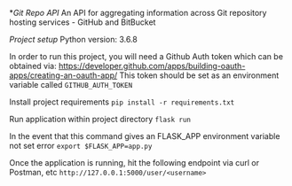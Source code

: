 **Git Repo API*
An API for aggregating information across Git repository hosting services - GitHub and BitBucket

*Project setup*
Python version: 3.6.8

In order to run this project, you will need a Github Auth token which can be obtained via:
https://developer.github.com/apps/building-oauth-apps/creating-an-oauth-app/
This token should be set as an environment variable called `GITHUB_AUTH_TOKEN`

Install project requirements
`pip install -r requirements.txt`

Run application within project directory
`flask run`

In the event that this command gives an FLASK_APP environment variable not set error
`export $FLASK_APP=app.py`

Once the application is running, hit the following endpoint via curl or Postman, etc
`http://127.0.0.1:5000/user/<username>`